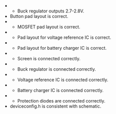 * + Buck regulator outputs 2.7-2.8V.
*   Button pad layout is correct.
* + MOSFET pad layout is correct.
* + Pad layout for voltage reference IC is correct.
* + Pad layout for battery charger IC is correct.
* + Screen is connected correctly.
* + Buck regulator is connected correctly.
* + Voltage reference IC is connected correctly.
* + Battery charger IC is connected correctly.
* + Protection diodes are connected correctly.
*   deviceconfig.h is consistent with schematic.

